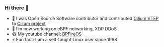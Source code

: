 ### Hi there 👋

- 🔭 I was Open Source Software contributor and contributed [Cilium VTEP](https://docs.cilium.io/en/latest/network/vtep/) to [Cilium project](https://github.com/cilium/cilium/commits?author=vincentmli)
- 🌱 I’m now working on eBPF networking, XDP DDoS
- 😄 My youtube channel: [BPFireOS](https://www.youtube.com/@BPFireOS)
- ⚡ Fun fact: I am a self-taught Linux user since 1998
